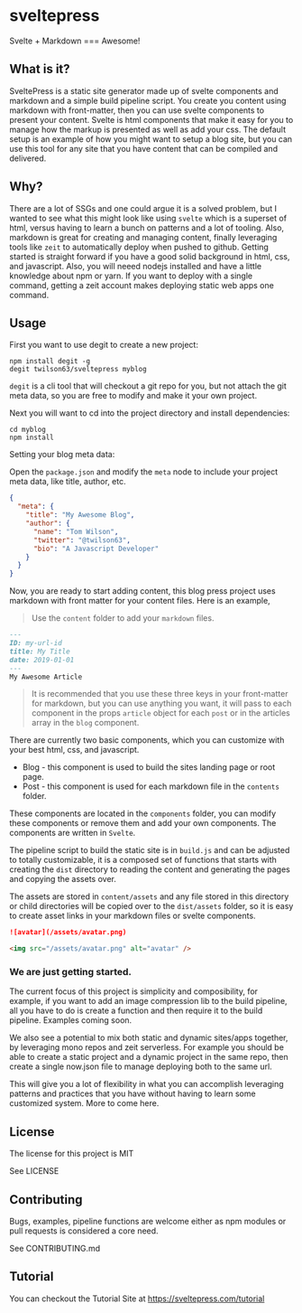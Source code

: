 # sveltepress

Svelte + Markdown === Awesome!

## What is it?

SveltePress is a static site generator made up of svelte components and markdown and a simple build pipeline
script. You create you content using markdown with front-matter, then you can use svelte components to present 
your content. Svelte is html components that make it easy for you to manage how the markup is presented as well 
as add your css. The default setup is an example of how you might want to setup a blog site, but you can use this
tool for any site that you have content that can be compiled and delivered.

## Why?

There are a lot of SSGs and one could argue it is a solved problem, but I wanted to see what this might look like
using `svelte` which is a superset of html, versus having to learn a bunch on patterns and a lot of tooling. Also, 
markdown is great for creating and managing content, finally leveraging tools like `zeit` to automatically deploy when pushed to github. Getting started is straight forward if you have a good solid background in html, css, and javascript. Also, you will neeed nodejs installed and have a little knowledge about npm or yarn. If you want to deploy with a single command, getting a zeit account makes deploying static web apps one command.

## Usage

First you want to use degit to create a new project:

```
npm install degit -g
degit twilson63/sveltepress myblog
```

`degit` is a cli tool that will checkout a git repo for you, but not attach the git meta data, so you are 
free to modify and make it your own project.

Next you will want to cd into the project directory and install dependencies:

```
cd myblog
npm install
```

Setting your blog meta data:

Open the `package.json` and modify the `meta` node to include your project meta data, like title, author,
etc.

``` json
{
  "meta": {
    "title": "My Awesome Blog",
    "author": {
      "name": "Tom Wilson",
      "twitter": "@twilson63",
      "bio": "A Javascript Developer"
    }
  }
}
```

Now, you are ready to start adding content, this blog press project uses markdown with front matter for your 
content files.  Here is an example,

> Use the `content` folder to add your `markdown` files.

``` markdown
---
ID: my-url-id
title: My Title
date: 2019-01-01
---
My Awesome Article
```

> It is recommended that you use these three keys in your front-matter for markdown, but you can use anything you 
want, it will pass to each component in the props `article` object for each `post` or in the articles array in the
`blog` component.

There are currently two basic components, which you can customize with your best html, css, and javascript.

* Blog - this component is used to build the sites landing page or root page.
* Post - this component is used for each markdown file in the `contents` folder.

These components are located in the `components` folder, you can modify these components or remove them and add your own components. The components are written in `Svelte`.

The pipeline script to build the static site is in `build.js` and can be adjusted to totally customizable, it is 
a composed set of functions that starts with creating the `dist` directory to reading the content and generating the 
pages and copying the assets over.

The assets are stored in `content/assets` and any file stored in this directory or child directories will be copied over to the `dist/assets` folder, so it is easy to create asset links in your markdown files or svelte components.


``` markdown
![avatar](/assets/avatar.png)
```

``` html
<img src="/assets/avatar.png" alt="avatar" />
```

### We are just getting started.

The current focus of this project is simplicity and composibility, for example, if you want to add an image 
compression lib to the build pipeline, all you have to do is create a function and then require it to the
build pipeline. Examples coming soon.

We also see a potential to mix both static and dynamic sites/apps together, by leveraging mono repos
and zeit serverless. For example you should be able to create a static project and a dynamic project 
in the same repo, then create a single now.json file to manage deploying both to the same url.

This will give you a lot of flexibility in what you can accomplish leveraging patterns and practices that you 
have without having to learn some customized system. More to come here.

## License

The license for this project is MIT

See LICENSE

## Contributing

Bugs, examples, pipeline functions are welcome either as npm modules or pull requests is considered a core need.

See CONTRIBUTING.md

## Tutorial

You can checkout the Tutorial Site at https://sveltepress.com/tutorial

 
